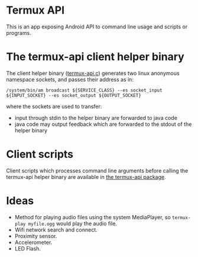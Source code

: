 Termux API
==========
This is an app exposing Android API to command line usage and scripts or programs.

The termux-api client helper binary
===================================
The client helper binary ([termux-api.c](https://github.com/termux/termux-packages/blob/master/packages/termux-api/termux-api.c))
generates two linux anonymous namespace sockets, and passes their address as in:
	
	/system/bin/am broadcast ${SERVICE_CLASS} --es socket_input ${INPUT_SOCKET} --es socket_output ${OUTPUT_SOCKET}

where the sockets are used to transfer:

- input through stdin to the helper binary are forwarded to java code
- java code may output feedback which are forwarded to the stdout of the helper binary

Client scripts
==============
Client scripts which processes command line arguments before calling the termux-api helper binary are available in [the termux-api package](https://github.com/termux/termux-packages/tree/master/packages/termux-api).

Ideas
=====
- Method for playing audio files using the system MediaPlayer, so `termux-play myfile.ogg` would play the audio file.
- Wifi network search and connect.
- Proximity sensor.
- Accelerometer.
- LED Flash.
